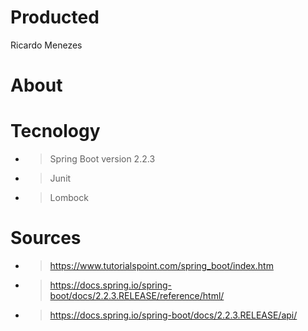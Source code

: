 # Producted

Ricardo Menezes

# About

# Tecnology
* > Spring Boot version 2.2.3
* > Junit
* > Lombock

# Sources
* > https://www.tutorialspoint.com/spring_boot/index.htm
* > https://docs.spring.io/spring-boot/docs/2.2.3.RELEASE/reference/html/
* > https://docs.spring.io/spring-boot/docs/2.2.3.RELEASE/api/

